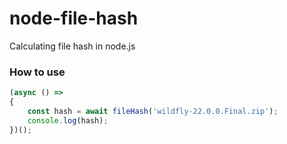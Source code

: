 # node-file-hash
Calculating file hash in node.js

### How to use

```js
(async () =>
{
    const hash = await fileHash('wildfly-22.0.0.Final.zip');
    console.log(hash);
})();
```